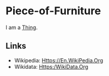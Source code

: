 # Piece-of-Furniture

I am a [Thing](60003.md).

## Links

- Wikipedia: [Https://En.WikiPedia.Org](https://en.wikipedia.org/wiki/Furniture)
- Wikidata: [Https:/WikiData.Org](https:/wikidata.org/wiki/Q14745)

